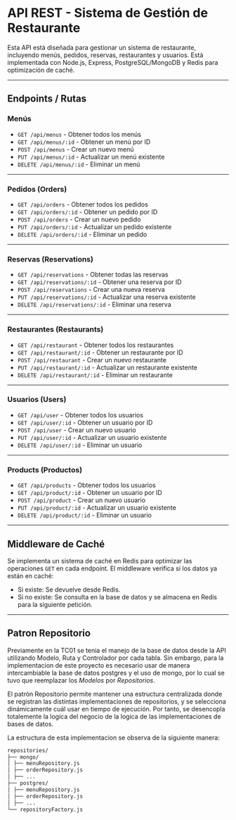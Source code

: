 # API REST - Sistema de Gestión de Restaurante 

Esta API está diseñada para gestionar un sistema de restaurante, incluyendo menús, pedidos, reservas, restaurantes y usuarios. Está implementada con Node.js, Express, PostgreSQL/MongoDB y Redis para optimización de caché.

---

## **Endpoints** / Rutas

### Menús
- `GET /api/menus` - Obtener todos los menús
- `GET /api/menus/:id` - Obtener un menú por ID
- `POST /api/menus` - Crear un nuevo menú
- `PUT /api/menus/:id` - Actualizar un menú existente
- `DELETE /api/menus/:id` - Eliminar un menú

---

### Pedidos (Orders)
- `GET /api/orders` - Obtener todos los pedidos
- `GET /api/orders/:id` - Obtener un pedido por ID
- `POST /api/orders` - Crear un nuevo pedido
- `PUT /api/orders/:id` - Actualizar un pedido existente
- `DELETE /api/orders/:id` - Eliminar un pedido

---

### Reservas (Reservations)
- `GET /api/reservations` - Obtener todas las reservas
- `GET /api/reservations/:id` - Obtener una reserva por ID
- `POST /api/reservations` - Crear una nueva reserva
- `PUT /api/reservations/:id` - Actualizar una reserva existente
- `DELETE /api/reservations/:id` - Eliminar una reserva

---

### Restaurantes (Restaurants)
- `GET /api/restaurant` - Obtener todos los restaurantes
- `GET /api/restaurant/:id` - Obtener un restaurante por ID
- `POST /api/restaurant` - Crear un nuevo restaurante
- `PUT /api/restaurant/:id` - Actualizar un restaurante existente
- `DELETE /api/restaurant/:id` - Eliminar un restaurante

---

### Usuarios (Users)
- `GET /api/user` - Obtener todos los usuarios
- `GET /api/user/:id` - Obtener un usuario por ID
- `POST /api/user` - Crear un nuevo usuario
- `PUT /api/user/:id` - Actualizar un usuario existente
- `DELETE /api/user/:id` - Eliminar un usuario

---

### Products (Productos)
- `GET /api/products` - Obtener todos los usuarios
- `GET /api/product/:id` - Obtener un usuario por ID
- `POST /api/product` - Crear un nuevo usuario
- `PUT /api/product/:id` - Actualizar un usuario existente
- `DELETE /api/product/:id` - Eliminar un usuario

---

## **Middleware de Caché**
Se implementa un sistema de caché en Redis para optimizar las operaciones `GET` en cada endpoint. El middleware verifica si los datos ya están en caché:
- Si existe: Se devuelve desde Redis.
- Si no existe: Se consulta en la base de datos y se almacena en Redis para la siguiente petición.

---

## Patron Repositorio

Previamente en la TC01 se tenia el manejo de la base de datos desde la API utilizando Modelo, Ruta y Controlador por cada tabla. Sin embargo, para la implementacion de este proyecto es necesario usar de manera intercambiable la base de datos postgres y el uso de mongo, por lo cual se tuvo que reemplazar los _Modelos_ por _Repositorios_. 

El patrón Repositorio permite mantener una estructura centralizada donde se registran las distintas implementaciones de repositorios, y se selecciona dinámicamente cuál usar en tiempo de ejecución. Por tanto, se desencopla totalemente la logica del negocio de la logica de las implementaciones de bases de datos. 

La estructura de esta implementacion se observa de la siguiente manera:

```bash
repositories/
├── mongo/
│ ├── menuRepository.js
│ ├── orderRepository.js
│ ├── ...
├── postgres/
│ ├── menuRepository.js
│ ├── orderRepository.js
│ ├── ...
└── repositoryFactory.js
```
